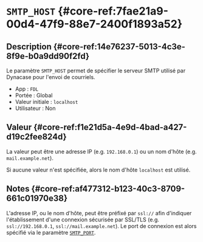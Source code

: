 # `SMTP_HOST` {#core-ref:7fae21a9-00d4-47f9-88e7-2400f1893a52}

## Description {#core-ref:14e76237-5013-4c3e-8f9e-b0a9dd90f2fd}

Le paramètre `SMTP_HOST` permet de spécifier le serveur SMTP utilisé par
Dynacase pour l'envoi de courriels.

*   App : `FDL`
*   Portée : Global
*   Valeur initiale : `localhost`
*   Utilisateur : Non

## Valeur {#core-ref:f1e21d5a-4e9d-4bad-a427-d19c2fee824d}

La valeur peut être une adresse IP (e.g. `192.168.0.1`) ou un nom d'hôte (e.g.
`mail.example.net`).

Si aucune valeur n'est spécifiée, alors le nom d'hôte `localhost` est utilisé.

## Notes {#core-ref:af477312-b123-40c3-8709-661c01970e38}

L'adresse IP, ou le nom d'hôte, peut être préfixé par `ssl://` afin d'indiquer
l'établissement d'une connexion sécurisée par SSL/TLS (e.g. `ssl://192.168.0.1`,
`ssl://mail.example.net`). Le port de connexion est alors spécifié via le
paramètre [`SMTP_PORT`][smtp_port].

<!-- links -->
[smtp_port]: #core-ref:5d989c49-760c-436f-8632-cc463b7d4752
